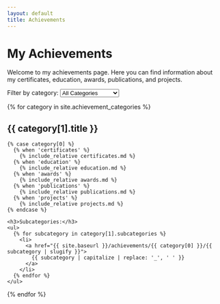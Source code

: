 ```yaml
---
layout: default
title: Achievements
---
```


# My Achievements

Welcome to my achievements page. Here you can find information about my certificates, education, awards, publications, and projects.

<div class="category-filter">
  <label for="achievement-category-select">Filter by category:</label>
  <select id="achievement-category-select" onchange="filterAchievements()">
    <option value="all">All Categories</option>
    {% for category in site.achievement_categories %}
      <option value="{{ category[0] }}">{{ category[1].title }}</option>
    {% endfor %}
  </select>
</div>

{% for category in site.achievement_categories %}
  <div class="achievement-category" data-category="{{ category[0] }}">
    <h2>{{ category[1].title }}</h2>
    
    {% case category[0] %}
      {% when 'certificates' %}
        {% include_relative certificates.md %}
      {% when 'education' %}
        {% include_relative education.md %}
      {% when 'awards' %}
        {% include_relative awards.md %}
      {% when 'publications' %}
        {% include_relative publications.md %}
      {% when 'projects' %}
        {% include_relative projects.md %}
    {% endcase %}
    
    <h3>Subcategories:</h3>
    <ul>
      {% for subcategory in category[1].subcategories %}
        <li>
          <a href="{{ site.baseurl }}/achievements/{{ category[0] }}/{{ subcategory | slugify }}">
            {{ subcategory | capitalize | replace: '_', ' ' }}
          </a>
        </li>
      {% endfor %}
    </ul>
  </div>
{% endfor %}

<script>
function filterAchievements() {
  var select = document.getElementById('achievement-category-select');
  var selectedCategory = select.value;
  var categories = document.getElementsByClassName('achievement-category');
  
  for (var i = 0; i < categories.length; i++) {
    if (selectedCategory === 'all' || categories[i].getAttribute('data-category') === selectedCategory) {
      categories[i].style.display = 'block';
    } else {
      categories[i].style.display = 'none';
    }
  }
}

document.addEventListener('DOMContentLoaded', function() {
  var achievementCategorySelect = document.getElementById('achievement-category-select');
  if (achievementCategorySelect) {
    achievementCategorySelect.addEventListener('change', filterAchievements);
  }
});
</script>